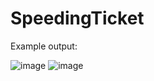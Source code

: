 # SpeedingTicket


Example output:


![image](https://user-images.githubusercontent.com/97081479/194443697-ed1df153-858d-4fd0-9354-a1fc554f8001.png)
![image](https://user-images.githubusercontent.com/97081479/194443750-41f78490-ce31-45d7-a135-bb71521d7435.png)
